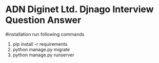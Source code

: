 # ADN Diginet Ltd. Djnago Interview Question Answer

#installation
run following commands

1. pip install -r requirements
2. python manage.py migrate
3. python manage.py runserver




